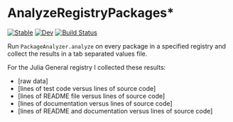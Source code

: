 # AnalyzeRegistryPackages* 

[![Stable](https://img.shields.io/badge/docs-stable-blue.svg)](https://MarkNahabedian.github.io/AnalyzeRegistryPackages.jl/stable/) [![Dev](https://img.shields.io/badge/docs-dev-blue.svg)](https://MarkNahabedian.github.io/AnalyzeRegistryPackages.jl/dev/) [![Build Status](https://github.com/MarkNahabedian/AnalyzeRegistryPackages.jl/actions/workflows/CI.yml/badge.svg?branch=main)](https://github.com/MarkNahabedian/AnalyzeRegistryPackages.jl/actions/workflows/CI.yml?query=branch%3Amain)

Run `PackageAnalyzer.analyze` on every package in a specified registry
and collect the results in a tab separated values file.

For the Julia General registry I collected these results:

* [raw data]
* [lines of test code versus lines of source code]
* [lines of README file versus lines of source code]
* [lines of documentation versus lines of source code]
* [lines of README and documentation versus lines of source code]